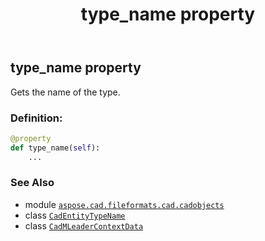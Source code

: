﻿---
title: type_name property
second_title: Aspose.CAD for Python via .NET API References
description: 
type: docs
weight: 910
url: /python-net/aspose.cad.fileformats.cad.cadobjects/cadmleadercontextdata/type_name/
is_root: false
---

## type_name property


Gets the name of the type.
### Definition:
```python
@property
def type_name(self):
    ...
```

### See Also
* module [`aspose.cad.fileformats.cad.cadobjects`](../../)
* class [`CadEntityTypeName`](/cad/python-net/aspose.cad.fileformats.cad.cadconsts/cadentitytypename)
* class [`CadMLeaderContextData`](/cad/python-net/aspose.cad.fileformats.cad.cadobjects/cadmleadercontextdata)
